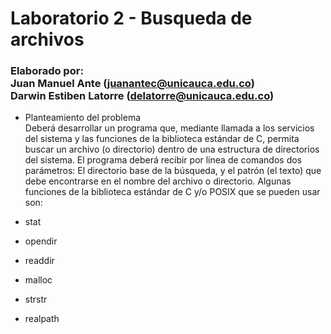 # Laboratorio 2 - Busqueda de archivos
### Elaborado por:<br>Juan Manuel Ante (juanantec@unicauca.edu.co)<br>Darwin Estiben Latorre (delatorre@unicauca.edu.co)

- Planteamiento del problema<br>
Deberá desarrollar un programa que, mediante llamada a los servicios del sistema
y las funciones de la biblioteca estándar de C, permita buscar un archivo (o
directorio) dentro de una estructura de directorios del sistema. El programa deberá
recibir por línea de comandos dos parámetros: El directorio base de la búsqueda,
y el patrón (el texto) que debe encontrarse en el nombre del archivo o directorio.
Algunas funciones de la biblioteca estándar de C y/o POSIX que se pueden usar son:<br>

- stat
- opendir
- readdir
- malloc
- strstr
- realpath
